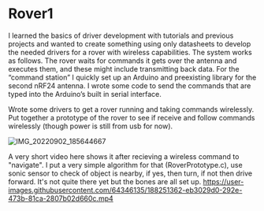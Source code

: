 # Rover1
I learned the basics of driver development with tutorials and previous projects and wanted to create something using only datasheets to develop the needed drivers for a rover with wireless capabilities. The system works as follows. The rover waits for commands it gets over the antenna and executes them, and these might include transmitting back data. For the “command station” I quickly set up an Arduino and preexisting library for the second nRF24 antenna. I wrote some code to send the commands that are typed into the Arduino’s built in serial interface. 

Wrote some drivers to get a rover running and taking commands wirelessly. 
Put together a prototype of the rover to see if receive and follow commands wirelessly (though power is still from usb for now).

![IMG_20220902_185644667](https://user-images.githubusercontent.com/64346135/188251508-33158b54-043b-493f-bb5f-7490c4d4f04a.jpg)

A very short video here shows it after recieving a wireless command to "navigate". I put a very simple algorithm for that (RoverPrototype.c), use sonic sensor to check of object is nearby, if yes, then turn, if not then drive forward. It's not quite there yet but the bones are all set up.
https://user-images.githubusercontent.com/64346135/188251362-eb3029d0-292e-473b-81ca-2807b02d660c.mp4

